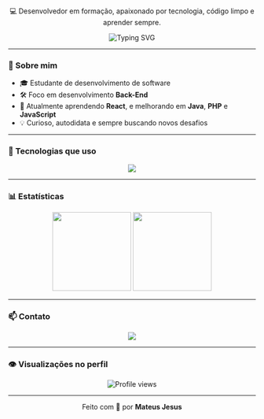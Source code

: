 <p align="center">
  💻 Desenvolvedor em formação, apaixonado por tecnologia, código limpo e aprender sempre.
</p>

<div align="center">
  <img src="https://readme-typing-svg.herokuapp.com?font=Fira+Code&duration=2000&pause=1000&center=true&vCenter=true&multiline=true&width=500&height=80&lines=Bem-vindo+ao+meu+GitHub!;Sou+Mateus+Jesus+👋;Aprendendo+React%2C+Java%2C+PHP+e+mais..." alt="Typing SVG" />
</div>

---

### 🚀 Sobre mim

- 🎓 Estudante de desenvolvimento de software  
- 🛠️ Foco em desenvolvimento **Back-End**  
- 🌱 Atualmente aprendendo **React**, e melhorando em **Java**, **PHP** e **JavaScript**  
- 💡 Curioso, autodidata e sempre buscando novos desafios

---

### 🧰 Tecnologias que uso

<div align="center">
  <img src="https://skillicons.dev/icons?i=html,css,php,java,javascript,react,git,vscode" />
</div>

---

### 📊 Estatísticas

<div align="center">
  <img height="160px" src="https://github-readme-stats.vercel.app/api?username=mateusjesus&show_icons=true&theme=tokyonight&hide_border=true" />
  <img height="160px" src="https://github-readme-stats.vercel.app/api/top-langs/?username=mateusjesus&layout=compact&theme=tokyonight&hide_border=true" />
</div>

---

### 📫 Contato

<div align="center">
  <img src="https://img.shields.io/badge/Discord-pawsbny_-5865F2?style=for-the-badge&logo=discord&logoColor=white" />
</div>

---

### 👁️ Visualizações no perfil

<div align="center">
  <img src="https://komarev.com/ghpvc/?username=mateusjesus&style=flat-square&color=blue" alt="Profile views" />
</div>

---

<p align="center">
  Feito com 💙 por <strong>Mateus Jesus</strong>
</p>
